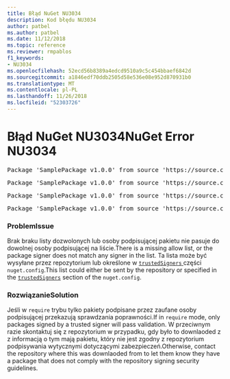 ```yaml
---
title: Błąd NuGet NU3034
description: Kod błędu NU3034
author: patbel
ms.author: patbel
ms.date: 11/12/2018
ms.topic: reference
ms.reviewer: rmpablos
f1_keywords:
- NU3034
ms.openlocfilehash: 52ecd56b8389a4edcd9510a9c5c454bbaef6842d
ms.sourcegitcommit: a1846edf70ddb2505d58e536e08e952d870931b0
ms.translationtype: MT
ms.contentlocale: pl-PL
ms.lasthandoff: 11/26/2018
ms.locfileid: "52303726"
---
```

# <a name="nuget-error-nu3034"></a><span data-ttu-id="59b6a-103">Błąd NuGet NU3034</span><span class="sxs-lookup"><span data-stu-id="59b6a-103">NuGet Error NU3034</span></span>

<pre>Package 'SamplePackage v1.0.0' from source 'https://source.com/index.json': signatureValidationMode is set to require, so packages are allowed only if signed by trusted signers; however, no trusted signers were specified.</pre>
<pre>Package 'SamplePackage v1.0.0' from source 'https://source.com/index.json': The package signature certificate fingerprint does not match any certificate fingerprint in the allow list.</pre>
<pre>Package 'SamplePackage v1.0.0' from source 'https://source.com/index.json': This repository indicated that all its packages are repository signed; however, it listed no signing certificates.</pre>
<pre>Package 'SamplePackage v1.0.0' from source 'https://source.com/index.json': This package was not repository signed with a certificate listed by this repository.</pre>

### <a name="issue"></a><span data-ttu-id="59b6a-104">Problem</span><span class="sxs-lookup"><span data-stu-id="59b6a-104">Issue</span></span>

<span data-ttu-id="59b6a-105">Brak braku listy dozwolonych lub osoby podpisującej pakietu nie pasuje do dowolnej osoby podpisującej na liście.</span><span class="sxs-lookup"><span data-stu-id="59b6a-105">There is a missing allow list, or the package signer does not match any signer in the list.</span></span> <span data-ttu-id="59b6a-106">Ta lista może być wysyłane przez repozytorium lub określone w [ `trustedSigners` ](../nuget-config-file.md#trustedsigners-section) części `nuget.config`.</span><span class="sxs-lookup"><span data-stu-id="59b6a-106">This list could either be sent by the repository or specified in the [`trustedSigners`](../nuget-config-file.md#trustedsigners-section) section of the `nuget.config`.</span></span>

### <a name="solution"></a><span data-ttu-id="59b6a-107">Rozwiązanie</span><span class="sxs-lookup"><span data-stu-id="59b6a-107">Solution</span></span>

<span data-ttu-id="59b6a-108">Jeśli w `require` trybu tylko pakiety podpisane przez zaufane osoby podpisującej przekazują sprawdzania poprawności.</span><span class="sxs-lookup"><span data-stu-id="59b6a-108">If in `require` mode, only packages signed by a trusted signer will pass validation.</span></span> <span data-ttu-id="59b6a-109">W przeciwnym razie skontaktuj się z repozytorium w przypadku, gdy było to downlaoded z z informacją o tym mają pakietu, który nie jest zgodny z repozytorium podpisywania wytycznymi dotyczącymi zabezpieczeń.</span><span class="sxs-lookup"><span data-stu-id="59b6a-109">Otherwise, contact the repository where this was downlaoded from to let them know they have a package that does not comply with the repository signing security guidelines.</span></span>